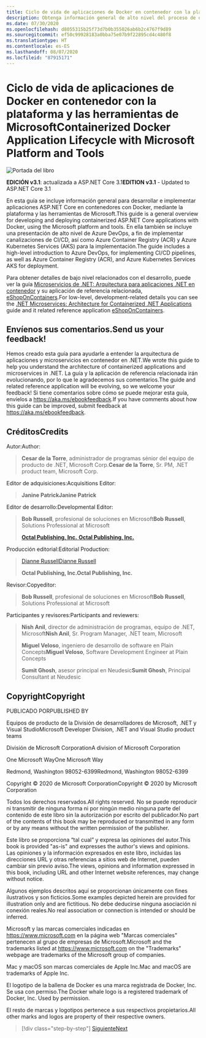 ```yaml
---
title: Ciclo de vida de aplicaciones de Docker en contenedor con la plataforma y las herramientas de Microsoft
description: Obtenga información general de alto nivel del proceso de desarrollo e implementación para desarrollar e implementar aplicaciones en contenedores con la plataforma y las herramientas de Microsoft y Docker.
ms.date: 07/30/2020
ms.openlocfilehash: d8055315b25f73d7b0b355026ab6b2c4767f9d89
ms.sourcegitcommit: ef50c99928183a0bba75e07b9f22895cd4c480f8
ms.translationtype: HT
ms.contentlocale: es-ES
ms.lasthandoff: 08/07/2020
ms.locfileid: "87915171"
---
```

# <a name="containerized-docker-application-lifecycle-with-microsoft-platform-and-tools"></a><span data-ttu-id="fe343-103">Ciclo de vida de aplicaciones de Docker en contenedor con la plataforma y las herramientas de Microsoft</span><span class="sxs-lookup"><span data-stu-id="fe343-103">Containerized Docker Application Lifecycle with Microsoft Platform and Tools</span></span>

![Portada del libro](./media/devops-book-cover-large-we.png)

<span data-ttu-id="fe343-105">**EDICIÓN v3.1**: actualizada a ASP.NET Core 3.1</span><span class="sxs-lookup"><span data-stu-id="fe343-105">**EDITION v3.1** - Updated to ASP.NET Core 3.1</span></span>

<span data-ttu-id="fe343-106">En esta guía se incluye información general para desarrollar e implementar aplicaciones ASP.NET Core en contenedores con Docker, mediante la plataforma y las herramientas de Microsoft.</span><span class="sxs-lookup"><span data-stu-id="fe343-106">This guide is a general overview for developing and deploying containerized ASP.NET Core applications with Docker, using the Microsoft platform and tools.</span></span> <span data-ttu-id="fe343-107">En ella también se incluye una presentación de alto nivel de Azure DevOps, a fin de implementar canalizaciones de CI/CD, así como Azure Container Registry (ACR) y Azure Kubernetes Services (AKS) para la implementación.</span><span class="sxs-lookup"><span data-stu-id="fe343-107">The guide includes a high-level introduction to Azure DevOps, for implementing CI/CD pipelines, as well as Azure Container Registry (ACR), and Azure Kubernetes Services AKS for deployment.</span></span>

<span data-ttu-id="fe343-108">Para obtener detalles de bajo nivel relacionados con el desarrollo, puede ver la guía [Microservicios de .NET: Arquitectura para aplicaciones .NET en contenedor](https://docs.microsoft.com/dotnet/architecture/microservices/) y su aplicación de referencia relacionada, [eShopOnContainers](https://github.com/dotnet-architecture/eShopOnContainers).</span><span class="sxs-lookup"><span data-stu-id="fe343-108">For low-level, development-related details you can see the [.NET Microservices: Architecture for Containerized .NET Applications](https://docs.microsoft.com/dotnet/architecture/microservices/) guide and it related reference application [eShopOnContainers](https://github.com/dotnet-architecture/eShopOnContainers).</span></span>

## <a name="send-us-your-feedback"></a><span data-ttu-id="fe343-109">Envíenos sus comentarios.</span><span class="sxs-lookup"><span data-stu-id="fe343-109">Send us your feedback!</span></span>

<span data-ttu-id="fe343-110">Hemos creado esta guía para ayudarle a entender la arquitectura de aplicaciones y microservicios en contenedor en .NET.</span><span class="sxs-lookup"><span data-stu-id="fe343-110">We wrote this guide to help you understand the architecture of containerized applications and microservices in .NET.</span></span> <span data-ttu-id="fe343-111">La guía y la aplicación de referencia relacionada irán evolucionando, por lo que le agradecemos sus comentarios.</span><span class="sxs-lookup"><span data-stu-id="fe343-111">The guide and related reference application will be evolving, so we welcome your feedback!</span></span> <span data-ttu-id="fe343-112">Si tiene comentarios sobre cómo se puede mejorar esta guía, envíelos a <https://aka.ms/ebookfeedback>.</span><span class="sxs-lookup"><span data-stu-id="fe343-112">If you have comments about how this guide can be improved, submit feedback at <https://aka.ms/ebookfeedback>.</span></span>

## <a name="credits"></a><span data-ttu-id="fe343-113">Créditos</span><span class="sxs-lookup"><span data-stu-id="fe343-113">Credits</span></span>

<span data-ttu-id="fe343-114">Autor:</span><span class="sxs-lookup"><span data-stu-id="fe343-114">Author:</span></span>

> <span data-ttu-id="fe343-115">**Cesar de la Torre**, administrador de programas sénior del equipo de producto de .NET, Microsoft Corp.</span><span class="sxs-lookup"><span data-stu-id="fe343-115">**Cesar de la Torre**, Sr. PM, .NET product team, Microsoft Corp.</span></span>

<span data-ttu-id="fe343-116">Editor de adquisiciones:</span><span class="sxs-lookup"><span data-stu-id="fe343-116">Acquisitions Editor:</span></span>

> <span data-ttu-id="fe343-117">**Janine Patrick**</span><span class="sxs-lookup"><span data-stu-id="fe343-117">**Janine Patrick**</span></span>

<span data-ttu-id="fe343-118">Editor de desarrollo:</span><span class="sxs-lookup"><span data-stu-id="fe343-118">Developmental Editor:</span></span>

> <span data-ttu-id="fe343-119">**Bob Russell**, profesional de soluciones en Microsoft</span><span class="sxs-lookup"><span data-stu-id="fe343-119">**Bob Russell**, Solutions Professional at Microsoft</span></span>
>
> [<span data-ttu-id="fe343-120">**Octal Publishing, Inc.** </span><span class="sxs-lookup"><span data-stu-id="fe343-120">**Octal Publishing, Inc.**</span></span>](http://www.octalpub.com/)

<span data-ttu-id="fe343-121">Producción editorial:</span><span class="sxs-lookup"><span data-stu-id="fe343-121">Editorial Production:</span></span>

> [<span data-ttu-id="fe343-122">Dianne Russell</span><span class="sxs-lookup"><span data-stu-id="fe343-122">Dianne Russell</span></span>](http://www.octalpub.com/)
>
> <span data-ttu-id="fe343-123">**Octal Publishing, Inc.**</span><span class="sxs-lookup"><span data-stu-id="fe343-123">**Octal Publishing, Inc.**</span></span>

<span data-ttu-id="fe343-124">Revisor:</span><span class="sxs-lookup"><span data-stu-id="fe343-124">Copyeditor:</span></span>

> <span data-ttu-id="fe343-125">**Bob Russell**, profesional de soluciones en Microsoft</span><span class="sxs-lookup"><span data-stu-id="fe343-125">**Bob Russell**, Solutions Professional at Microsoft</span></span>

<span data-ttu-id="fe343-126">Participantes y revisores:</span><span class="sxs-lookup"><span data-stu-id="fe343-126">Participants and reviewers:</span></span>

> <span data-ttu-id="fe343-127">**Nish Anil**, director de administración de programas, equipo de .NET, Microsoft</span><span class="sxs-lookup"><span data-stu-id="fe343-127">**Nish Anil**, Sr. Program Manager, .NET team, Microsoft</span></span>
>
> <span data-ttu-id="fe343-128">**Miguel Veloso**, ingeniero de desarrollo de software en Plain Concepts</span><span class="sxs-lookup"><span data-stu-id="fe343-128">**Miguel Veloso**, Software Development Engineer at Plain Concepts</span></span>
>
> <span data-ttu-id="fe343-129">**Sumit Ghosh**, asesor principal en Neudesic</span><span class="sxs-lookup"><span data-stu-id="fe343-129">**Sumit Ghosh**, Principal Consultant at Neudesic</span></span>

## <a name="copyright"></a><span data-ttu-id="fe343-130">Copyright</span><span class="sxs-lookup"><span data-stu-id="fe343-130">Copyright</span></span>

<span data-ttu-id="fe343-131">PUBLICADO POR</span><span class="sxs-lookup"><span data-stu-id="fe343-131">PUBLISHED BY</span></span>

<span data-ttu-id="fe343-132">Equipos de producto de la División de desarrolladores de Microsoft, .NET y Visual Studio</span><span class="sxs-lookup"><span data-stu-id="fe343-132">Microsoft Developer Division, .NET and Visual Studio product teams</span></span>

<span data-ttu-id="fe343-133">División de Microsoft Corporation</span><span class="sxs-lookup"><span data-stu-id="fe343-133">A division of Microsoft Corporation</span></span>

<span data-ttu-id="fe343-134">One Microsoft Way</span><span class="sxs-lookup"><span data-stu-id="fe343-134">One Microsoft Way</span></span>

<span data-ttu-id="fe343-135">Redmond, Washington 98052-6399</span><span class="sxs-lookup"><span data-stu-id="fe343-135">Redmond, Washington 98052-6399</span></span>

<span data-ttu-id="fe343-136">Copyright &copy; 2020 de Microsoft Corporation</span><span class="sxs-lookup"><span data-stu-id="fe343-136">Copyright &copy; 2020 by Microsoft Corporation</span></span>

<span data-ttu-id="fe343-137">Todos los derechos reservados.</span><span class="sxs-lookup"><span data-stu-id="fe343-137">All rights reserved.</span></span> <span data-ttu-id="fe343-138">No se puede reproducir ni transmitir de ninguna forma ni por ningún medio ninguna parte del contenido de este libro sin la autorización por escrito del publicador.</span><span class="sxs-lookup"><span data-stu-id="fe343-138">No part of the contents of this book may be reproduced or transmitted in any form or by any means without the written permission of the publisher.</span></span>

<span data-ttu-id="fe343-139">Este libro se proporciona “tal cual” y expresa las opiniones del autor.</span><span class="sxs-lookup"><span data-stu-id="fe343-139">This book is provided "as-is" and expresses the author's views and opinions.</span></span> <span data-ttu-id="fe343-140">Las opiniones y la información expresados en este libro, incluidas las direcciones URL y otras referencias a sitios web de Internet, pueden cambiar sin previo aviso.</span><span class="sxs-lookup"><span data-stu-id="fe343-140">The views, opinions and information expressed in this book, including URL and other Internet website references, may change without notice.</span></span>

<span data-ttu-id="fe343-141">Algunos ejemplos descritos aquí se proporcionan únicamente con fines ilustrativos y son ficticios.</span><span class="sxs-lookup"><span data-stu-id="fe343-141">Some examples depicted herein are provided for illustration only and are fictitious.</span></span> <span data-ttu-id="fe343-142">No debe deducirse ninguna asociación ni conexión reales.</span><span class="sxs-lookup"><span data-stu-id="fe343-142">No real association or connection is intended or should be inferred.</span></span>

<span data-ttu-id="fe343-143">Microsoft y las marcas comerciales indicadas en <https://www.microsoft.com> en la página web "Marcas comerciales" pertenecen al grupo de empresas de Microsoft.</span><span class="sxs-lookup"><span data-stu-id="fe343-143">Microsoft and the trademarks listed at <https://www.microsoft.com> on the "Trademarks" webpage are trademarks of the Microsoft group of companies.</span></span>

<span data-ttu-id="fe343-144">Mac y macOS son marcas comerciales de Apple Inc.</span><span class="sxs-lookup"><span data-stu-id="fe343-144">Mac and macOS are trademarks of Apple Inc.</span></span>

<span data-ttu-id="fe343-145">El logotipo de la ballena de Docker es una marca registrada de Docker, Inc. Se usa con permiso.</span><span class="sxs-lookup"><span data-stu-id="fe343-145">The Docker whale logo is a registered trademark of Docker, Inc. Used by permission.</span></span>

<span data-ttu-id="fe343-146">El resto de marcas y logotipos pertenece a sus respectivos propietarios.</span><span class="sxs-lookup"><span data-stu-id="fe343-146">All other marks and logos are property of their respective owners.</span></span>

>[!div class="step-by-step"]
>[<span data-ttu-id="fe343-147">Siguiente</span><span class="sxs-lookup"><span data-stu-id="fe343-147">Next</span></span>](introduction-to-containers-and-docker.md)
